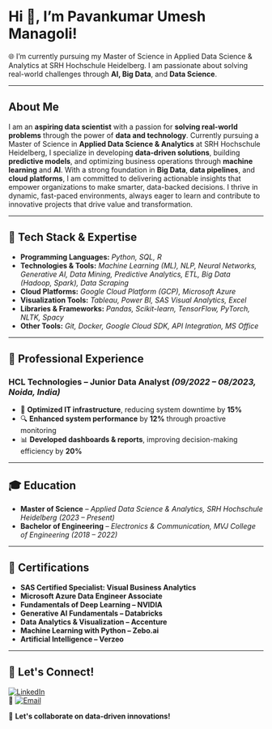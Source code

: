 # Hi 👋, I’m Pavankumar Umesh Managoli!  
🌐 I’m currently pursuing my Master of Science in Applied Data Science & Analytics at SRH Hochschule Heidelberg. I am passionate about solving real-world challenges through **AI, Big Data**, and **Data Science**.

---

## About Me  
I am an **aspiring data scientist** with a passion for **solving real-world problems** through the power of **data and technology**. Currently pursuing a Master of Science in **Applied Data Science & Analytics** at SRH Hochschule Heidelberg, I specialize in developing **data-driven solutions**, building **predictive models**, and optimizing business operations through **machine learning** and **AI**. With a strong foundation in **Big Data**, **data pipelines**, and **cloud platforms**, I am committed to delivering actionable insights that empower organizations to make smarter, data-backed decisions. I thrive in dynamic, fast-paced environments, always eager to learn and contribute to innovative projects that drive value and transformation.

---

## 🔧 Tech Stack & Expertise  

- **Programming Languages:** *Python, SQL, R*  
- **Technologies & Tools:** *Machine Learning (ML), NLP, Neural Networks, Generative AI, Data Mining, Predictive Analytics, ETL, Big Data (Hadoop, Spark), Data Scraping*  
- **Cloud Platforms:** *Google Cloud Platform (GCP), Microsoft Azure*  
- **Visualization Tools:** *Tableau, Power BI, SAS Visual Analytics, Excel*  
- **Libraries & Frameworks:** *Pandas, Scikit-learn, TensorFlow, PyTorch, NLTK, Spacy*  
- **Other Tools:** *Git, Docker, Google Cloud SDK, API Integration, MS Office*

---

## 💼 Professional Experience  

### **HCL Technologies – Junior Data Analyst** *(09/2022 – 08/2023, Noida, India)*  
- 🚀 **Optimized IT infrastructure**, reducing system downtime by **15%**  
- 🔍 **Enhanced system performance** by **12%** through proactive monitoring  
- 📊 **Developed dashboards & reports**, improving decision-making efficiency by **20%**  

---

## 🎓 Education  

- **Master of Science** – *Applied Data Science & Analytics, SRH Hochschule Heidelberg* *(2023 – Present)*  
- **Bachelor of Engineering** – *Electronics & Communication, MVJ College of Engineering* *(2018 – 2022)*  

---

## 📜 Certifications  

- **SAS Certified Specialist: Visual Business Analytics**  
- **Microsoft Azure Data Engineer Associate**  
- **Fundamentals of Deep Learning – NVIDIA**  
- **Generative AI Fundamentals – Databricks**  
- **Data Analytics & Visualization – Accenture**  
- **Machine Learning with Python – Zebo.ai**  
- **Artificial Intelligence – Verzeo**  

---

## 📢 Let's Connect!  

[![LinkedIn](https://img.shields.io/badge/-LinkedIn-blue?style=flat&logo=linkedin)](https://www.linkedin.com/in/pavan-u-managoli)  
📧 [![Email](https://upload.wikimedia.org/wikipedia/commons/6/6b/Email_icon.svg)](mailto:pavanmanagoli06@gmail.com)  

🚀 **Let's collaborate on data-driven innovations!**
